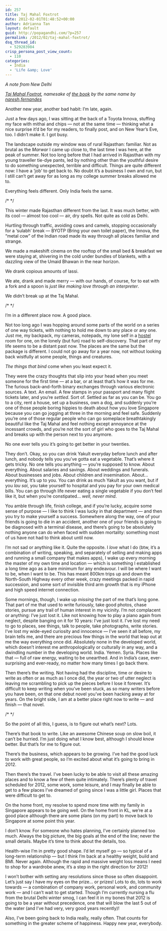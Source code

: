 ```yaml
---
id: 257
title: Taj Mahal Foxtrot
date: 2012-02-01T01:48:52+00:00
author: Adrianna Tan
layout: default
guid: http://popagandhi.com/?p=257
permalink: /2012/02/taj-mahal-foxtrot/
dsq_thread_id:
  - 529283984
crisp_persona_post_view_count:
  - 110
categories:
  - India
  - 'Life &amp; Love'
---
```

_A note from New Delhi_


<span><em><a href="http://soundcloud.com/naresh-fernandes/taj-mahal-foxtrot">Taj Mahal Foxtrot</a>, namesake of <a href="http://www.tajmahalfoxtrot.com/">the book</a> by the same name by <a href="http://soundcloud.com/naresh-fernandes">naresh.fernandes</a></em></span>

Another new year, another bad habit: I&#8217;m late, again.

Just a few days ago, I was sitting at the back of a Toyota Innova, stuffing my face with mithai and chips — not at the same time — thinking what a nice surprise it&#8217;d be for my readers, to finally post, and on New Year&#8217;s Eve, too. I didn&#8217;t make it. I got busy.

The landscape outside my window was of rural Rajasthan: familiar. Not as brutal as the _Marwar_ I came up close to, the last time I was here, at the peak of summer. Not too long before that I had arrived in Rajasthan with my young traveller tie-dye pants, led by nothing other than the youthful desire to do something unexpected, terrible and difficult. Things are quite different now: I have a &#8216;job&#8217; to get back to. No doubt it&#8217;s a business I own and run, but I still can&#8217;t get away for as long as my college summer breaks allowed me to.

Everything feels different. Only India feels the same.

/\* \*/

This winter made Rajasthan different from the last. It was much better, with its cool — almost too cool — air, dry spells. Not quite as cold as Delhi.

Hurtling through traffic, avoiding cows and camels, stopping occasionally for a &#8216;sulabh&#8217; break — BYOTP (Bring your own toilet paper), the Innova, the &#8220;metal cow&#8221; of the Indian road made its way through all places familiar and strange.

We made a makeshift cinema on the rooftop of the small bed & breakfast we were staying at, shivering in the cold under bundles of blankets, with a dazzling view of the Umaid Bhawan in the near horizon.

We drank copious amounts of lassi.

We ate, drank and made merry — with our hands, of course, for to eat with a fork and a spoon is _just like making love through an interpreter_.

We didn&#8217;t break up at the Taj Mahal.

/\* \*/

I&#8217;m in a different place now. A good place.

Not too long ago I was hopping around some parts of the world on a series of one way tickets, with nothing to hold me down to any place or any one. Just me, my backpack, my cameras, notepads, my lone self in a [hostel](http://www.hostelworld.com/hostels/New-York) room for one, on the lonely (but fun) road to self-discovery. That part of my life seems to be a distant past now. The places are the same but the package is different. I could not go away for a year now, not without looking back wistfully at some people, things and creatures.

_The things that bind_ come when you least expect it.

They were the crazy thoughts that slip into your head when you meet someone for the first time — at a bar, or at least that&#8217;s how it was for me. The furious back-and-forth binary exchanges through various electronic sources. A text. An email. A few stamps in your passport and many flight tickets later, and you&#8217;re _settled_. Sort of. Settled as far as you can be. You go to a city, rent a house, set up a business, own a dog, and suddenly you&#8217;re one of those people boring hippies to death about how you love Singapore because you can go jogging at three in the morning and feel safe. Suddenly you&#8217;re one of those regular people who can go someplace breathtakingly beautiful like the Taj Mahal and feel nothing except annoyance at the incessant crowds, and you&#8217;re not the sort of girl who goes to the Taj Mahal and breaks up with the person next to you anymore.

No one ever tells you it&#8217;s going to get better in your twenties.

They don&#8217;t. Okay, so you can drink Yakult everyday before lunch and after lunch, and nobody tells you you&#8217;ve gotta eat a vegetable. That&#8217;s where it gets tricky. No one tells you anything — you&#8217;re supposed to know. About everything. About salaries and savings. About weddings and funerals. About businesses and jobs. About children and insemination. About&#8230; everything. It&#8217;s up to you. You can drink as much Yakult as you want, but if you _lau sai_, you take yourself to hospital and you pay for your own medical bills. You can go through life never eating a single vegetable if you don&#8217;t feel like it, but when you&#8217;re constipated&#8230; _well, never mind_.

You amble through life, finish college, and if you&#8217;re lucky, acquire some sense of purpose — I like to think I was lucky in that department — and then you try to make yourself a success. Somewhere along the way, one of your friends is going to die in an accident, another one of your friends is going to be diagnosed with a terminal disease, and there&#8217;s going to be absolutely nothing anyone can do when faced with sudden mortality: something most of us have not had to think about until now.

I&#8217;m not sad or anything like it. Quite the opposite. I _love_ what I do (btw, it&#8217;s a combination of writing, speaking, and separately of selling and making apps and running a small company that makes apps), I wake up every morning the master of my own time and location — which is something I established a long time ago as a bare minimum for any endeavour. I will be where I want to be, when I want to be. This has meant 800km trips up and down the North-South Highway every other week, crazy meetings packed in rapid succession, and some sort of invisible third arm growth that is my iPhone and high speed internet connection.

Some mornings, though, I wake up _missing_ the part of me that&#8217;s long gone. That part of me that used to write furiously, take good photos, chase stories, pursue any trail of human interest in my vicinity. I&#8217;m not complacent or anything: I&#8217;ve just lost it. Like not knowing how to play a piano again from neglect, despite banging on it for 10 years: I&#8217;ve just lost it. I&#8217;ve lost my need to go to places, see things, talk to people, take photographs, write stories. I&#8217;ve lost my wide-eyed curiosity and innocence — I&#8217;ve seen it all before, my brain tells me, and there are precious few things in the world that leap out at me the way everything once did. Absolutely none in the developed world, which doesn&#8217;t interest me anthropologically or culturally in any way, and a dwindling number in the developing world. India. Yemen. Syria. Places like that — full of raw energy, waiting to be unearthed. And in India&#8217;s case, ever-surprising and ever-ready, no matter how many times I go back there.

Then there&#8217;s the writing. Not having had the discipline, time or desire to write as often or as much as I once did, the year or two of utter neglect is leaving me scrambling to pick up the pieces before I lose it forever. It&#8217;s difficult to keep writing when you&#8217;ve been stuck, as so many writers before you have been, on that one debut novel you&#8217;ve been hacking away at for years. On the bright side, I am at a better place right now to write — and finish — that novel.

/\* \*/

So the point of all this, I guess, is to figure out what&#8217;s next? Lots.

There&#8217;s that book to write. Like an awesome Chinese soup on slow boil, it can&#8217;t be hurried. I&#8217;m just doing what I know best, although I should know better. But that&#8217;s for me to figure out.

There&#8217;s the business, which appears to be growing. I&#8217;ve had the good luck to work with great people, so I&#8217;m excited about what it&#8217;s going to bring in 2012.

Then there&#8217;s the travel. I&#8217;ve been lucky to be able to visit all these amazing places and to know a few of them quite intimately. There&#8217;s plenty of travel scheduled for 2012, some work, some leisure, and I may finally be able to get to a few places I&#8217;ve dreamed of going since I was a little girl. Places that were difficult to get to.

On the home front, my resolve to spend more time with my family in Singapore appears to be going well. On the home front in KL, we&#8217;re at a good place although there are some plans (on my part) to move back to Singapore at some point this year.

I don&#8217;t know. For someone who hates planning, I&#8217;ve certainly planned too much. Always the big picture, the big goals at the end of the line; never the small details. Maybe it&#8217;s time to think about the details, too.

Health-wise I&#8217;m in pretty good shape. I&#8217;d let myself go — so typical of a long-term relationship — but I think I&#8217;m back at a healthy weight, build and BMI. Never again. Although the rapid and massive weight loss means I need to shop for a wardrobe anew, it&#8217;s a step in the right direction for 2012!

I won&#8217;t bother with setting any resolutions since those so often disappoint. Let&#8217;s just say I have my eyes on the prize&#8230; or prizes! Lots to do, lots to work towards — a combination of company work, personal work, and community work — and I can&#8217;t wait to get started. Though I&#8217;m currently nursing a flu from the brutal Delhi winter smog, I can feel it in my bones that 2012 is going to be a year without precedence, one that will blow the last 5 out of the water (and I&#8217;ve had very, very good years recently)!

Also, I&#8217;ve been going back to India really, really often. That counts for something in the greater scheme of happiness. Happy new year, everybody.
